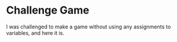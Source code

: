 # Challenge Game

I was challenged to make a game without using any assignments to variables, and here it is.
